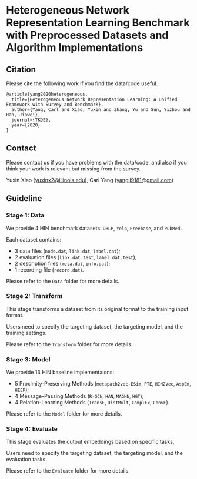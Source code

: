 # Heterogeneous Network Representation Learning Benchmark with Preprocessed Datasets and Algorithm Implementations

## Citation

Please cite the following work if you find the data/code useful.

```
@article{yang2020heterogeneous,
  title={Heterogeneous Network Representation Learning: A Unified Framework with Survey and Benchmark},
  author={Yang, Carl and Xiao, Yuxin and Zhang, Yu and Sun, Yizhou and Han, Jiawei},
  journal={TKDE},
  year={2020}
}
```

## Contact

Please contact us if you have problems with the data/code, and also if you think your work is relevant but missing from the survey.

Yuxin Xiao (yuxinx2@illinois.edu), Carl Yang (yangji9181@gmail.com)

## Guideline

### Stage 1: Data

We provide 4 HIN benchmark datasets: ```DBLP```, ```Yelp```, ```Freebase```, and ```PubMed```.

Each dataset contains:
- 3 data files (```node.dat```, ```link.dat```, ```label.dat```);
- 2 evaluation files (```link.dat.test```, ```label.dat.test```);
- 2 description files (```meta.dat```, ```info.dat```);
- 1 recording file (```record.dat```).

Please refer to the ```Data``` folder for more details.

### Stage 2: Transform

This stage transforms a dataset from its original format to the training input format.

Users need to specify the targeting dataset, the targeting model, and the training settings.

Please refer to the ```Transform``` folder for more details.

### Stage 3: Model

We provide 13 HIN baseline implementaions: 
- 5 Proximity-Preserving Methods (```metapath2vec-ESim```, ```PTE```, ```HIN2Vec```, ```AspEm```, ```HEER```); 
- 4 Message-Passing Methods (```R-GCN```, ```HAN```, ```MAGNN```, ```HGT```); 
- 4 Relation-Learning Methods (```TransE```, ```DistMult```, ```ComplEx```, ```ConvE```).

Please refer to the ```Model``` folder for more details.

### Stage 4: Evaluate

This stage evaluates the output embeddings based on specific tasks. 

Users need to specify the targeting dataset, the targeting model, and the evaluation tasks.

Please refer to the ```Evaluate``` folder for more details.
